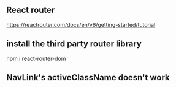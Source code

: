 ## React router

https://reactrouter.com/docs/en/v6/getting-started/tutorial

## install the third party router library

npm i react-router-dom

## NavLink's activeClassName doesn't work
